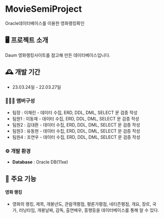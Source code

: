 # MovieSemiProject
Oracle데이터베이스를 이용한 영화랭킹확인


## 🖥️ 프로젝트 소개
Daum 영화랭킹사이트를 참고해 만든 데이터베이스입니다.
<br>

## 🕰️ 개발 기간
* 23.03.24일 - 22.03.27일

### 🧑‍🤝‍🧑 맴버구성
 - 팀장  : 이채린 - 데이터 수집, ERD, DDL, DML, SELECT 문 검증 작성
 - 팀원1 : 이동재 - 데이터 수집, ERD, DDL, DML, SELECT 문 검증 작성
 - 팀원2 : 김대환 - 데이터 수집, ERD, DDL, DML, SELECT 문 검증 작성
 - 팀원3 : 유동현 - 데이터 수집, ERD, DDL, DML, SELECT 문 검증 작성
 - 팀원4 : 조연우 - 데이터 수집, ERD, DDL, DML, SELECT 문 검증 작성

### ⚙️ 개발 환경
- **Database** : Oracle DB(11xe)

## 📌 주요 기능
#### 영화 랭킹
- 영화의 랭킹, 제목, 개봉년도, 관람객평점, 평론가평점, 네티즌평점, 개요, 장르, 국가, 러닝타임, 개봉날짜, 감독, 출연배우, 흥행등을 데이터베이스를 통해 알 수 있다.
